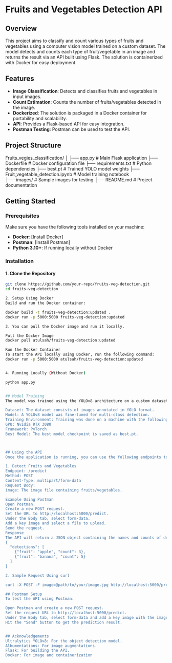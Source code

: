 # Fruits and Vegetables Detection API

## Overview
This project aims to classify and count various types of fruits and vegetables using a computer vision model trained on a custom dataset. The model detects and counts each type of fruit/vegetable in an image and returns the result via an API built using Flask. The solution is containerized with Docker for easy deployment.

## Features
- **Image Classification**: Detects and classifies fruits and vegetables in input images.
- **Count Estimation**: Counts the number of fruits/vegetables detected in the image.
- **Dockerized**: The solution is packaged in a Docker container for portability and scalability.
- **API**: Provides a Flask-based API for easy integration.
- **Postman Testing**: Postman can be used to test the API.

## Project Structure
Fruits_vegies_classification/
│
├── app.py                            # Main Flask application
├── Dockerfile                        # Docker configuration file
├── requirements.txt                  # Python dependencies
├── best.pt                           # Trained YOLO model weights
├── Fruit_vegetable_detection.ipynb   # Model training notebook    
├── images/                           # Sample images for testing
├── README.md                         # Project documentation


## Getting Started

### Prerequisites
Make sure you have the following tools installed on your machine:
- **Docker**: [Install Docker]
- **Postman**: [Install Postman]
- **Python 3.10+**: If running locally without Docker

### Installation

#### 1. Clone the Repository
```bash
git clone https://github.com/your-repo/fruits-veg-detection.git
cd fruits-veg-detection

2. Setup Using Docker
Build and run the Docker container:

docker build -t fruits-veg-detection:updated .
docker run -p 5000:5000 fruits-veg-detection:updated

3. You can pull the Docker image and run it locally.

Pull the Docker Image
docker pull atulsah/fruits-veg-detection:updated

Run the Docker Container
To start the API locally using Docker, run the following command:
docker run -p 5000:5000 atulsah/fruits-veg-detection:updated


4. Running Locally (Without Docker)

python app.py


## Model Training
The model was trained using the YOLOv8 architecture on a custom dataset of fruits and vegetables. Here's a summary of the training process:

Dataset: The dataset consists of images annotated in YOLO format.
Model: A YOLOv8 model was fine-tuned for multi-class detection.
Training Environment: Training was done on a machine with the following specs:
GPU: Nvidia RTX 3080
Framework: PyTorch
Best Model: The best model checkpoint is saved as best.pt.



## Using the API
Once the application is running, you can use the following endpoints to interact with the model.

1. Detect Fruits and Vegetables
Endpoint: /predict
Method: POST
Content-Type: multipart/form-data
Request Body:
image: The image file containing fruits/vegetables.

Example Using Postman
Open Postman.
Create a new POST request.
Set the URL to http://localhost:5000/predict.
Under the Body tab, select form-data.
Add a key image and select a file to upload.
Send the request.
Response
The API will return a JSON object containing the names and counts of detected fruits and vegetables.
{
  "detections": [
    {"fruit": "apple", "count": 3},
    {"fruit": "banana", "count": 5}
  ]
}

2. Sample Request Using curl

curl -X POST -F image=@path/to/your/image.jpg http://localhost:5000/predict

## Postman Setup
To test the API using Postman:

Open Postman and create a new POST request.
Set the request URL to http://localhost:5000/predict.
Under the Body tab, select form-data and add a key image with the image file you want to test.
Hit the "Send" button to get the prediction result.


## Acknowledgements
Ultralytics YOLOv8: For the object detection model.
Albumentations: For image augmentations.
Flask: For building the API.
Docker: For image and containerization




